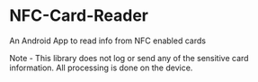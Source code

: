 # NFC-Card-Reader
An Android App to read info from NFC enabled cards

Note - This library does not log or send any of the sensitive card information. All processing is done on the device.

